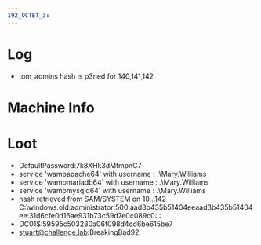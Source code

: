 ```yaml
---
192_OCTET_3:
---
```

# Log
- tom_admins hash is p3ned for 140,141,142
# Machine Info
# Loot
- DefaultPassword:7k8XHk3dMtmpnC7
- service 'wampapache64' with username : .\Mary.Williams
- service 'wampmariadb64' with username : .\Mary.Williams
- service 'wampmysqld64' with username : .\Mary.Williams
- hash retrieved from SAM/SYSTEM on 10...142 C:\windows.old:administrator:500:aad3b435b51404eeaad3b435b51404ee:31d6cfe0d16ae931b73c59d7e0c089c0:::
- DC01$:59595c503230a06f098d4cd6be615be7
- stuart@challenge.lab:BreakingBad92
